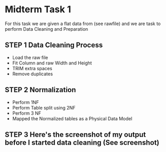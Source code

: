 # Midterm Task 1
For this task we are given a flat data from (see rawfile) and we are task to perform Data Cleaning and Preparation
## STEP 1 Data Cleaning Process
- Load the raw file
- Fit Column and raw Width and Height
- TRIM extra spaces
- Remove duplicates
## STEP 2 Normalization
- Perform 1NF
- Perform Table split using 2NF
- Perform 3 NF
- Mapped the Normalized tables as a Physical Data Model
## STEP 3 Here's the screenshot of my output before I started data cleaning (See screenshot)

